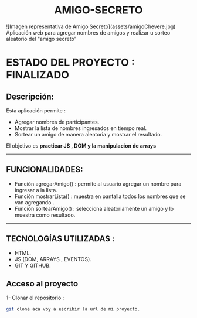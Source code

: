 <h1 align="center">AMIGO-SECRETO</h1>
![Imagen representativa de Amigo Secreto](assets/amigoChevere.jpg)
Aplicación web para agregar nombres de amigos y realizar u sorteo aleatorio del "amigo secreto"

# ESTADO DEL PROYECTO : FINALIZADO

## Descripción:
Esta aplicación permite :
- Agregar nombres de participantes.
- Mostrar la lista de nombres ingresados en tiempo real.
- Sortear un amigo de manera aleatoria y mostrar el resultado.

El objetivo es **practicar JS , DOM y la manipulacion de arrays** 

---

## FUNCIONALIDADES:
- Función agregarAmigo() : permite al usuario agregar un nombre para ingresar a la lista.
- Función mostrarLista() : muestra en pantalla todos los nombres que se van agregando . 
- Función sortearAmigo() : selecciona aleatoriamente un amigo y lo muestra como resultado.

---

## TECNOLOGÍAS UTILIZADAS : 
- HTML.
- JS (DOM, ARRAYS , EVENTOS).
- GIT Y GITHUB.

## Acceso al proyecto

1- Clonar el repositorio :

```bash
git clone aca voy a escribir la url de mi proyecto.

